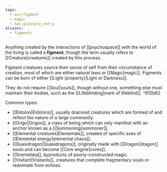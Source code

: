 ```yaml
---
tags:
  - anc/figment
  - magic
  - has_glossary_entry
aliases:
  - figments
---
```

Anything created by the interactions of [[psychospace]] with the world of the living is called a **figment**, though the term usually refers to [[Creature|creatures]] created by this process.

Figment creatures source their sense of self from their circumstance of creation, most of which are either natural laws or [[Magic|magic]]. Figments can be born of either [[Light (property)|Light or Darkness]].

They do not require [[Soul|souls]], though without one, something else must maintain their bodies, such as the [[Lifeblinding|mark of lifeblind]]. ^812b62

Common types:
- [[Eidolon|Eidolons]], usually draconid creatures which are formed of and reflect the nature of a large community.
- [[Origo|Origos]], a class of being which can only manifest with an anchor known as a [[Summoning|summoner]].
- [[Elemental creatures|Elementals]], created of specific axes of [[Elemental energy|elemental chaos]].
- [[Quasidragon|Quasidragons]], originally made with [[Dragon|dragon]] souls and can become [[Core engine|cores]].
- [[Gremishka]], byproducts of poorly-constructed magic.
- [[Visitant|Visitants]], creatures that complete fragmentary souls or reanimate from echoes.